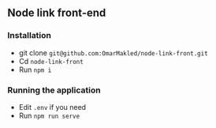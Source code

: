 ## Node link front-end

### Installation

- git clone `git@github.com:OmarMakled/node-link-front.git`
- Cd `node-link-front`
- Run `npm i`

### Running the application

- Edit `.env` if you need
- Run `npm run serve`
